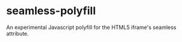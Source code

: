seamless-polyfill
=================

An experimental Javascript polyfill for the HTML5 iframe's seamless attribute.
